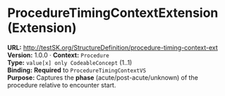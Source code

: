 

# ProcedureTimingContextExtension (Extension)

**URL:** http://testSK.org/StructureDefinition/procedure-timing-context-ext  
**Version:** 1.0.0 · **Context:** `Procedure`  
**Type:** `value[x] only CodeableConcept` (1..1)  
**Binding:** **Required** to `ProcedureTimingContextVS`  
**Purpose:** Captures the **phase** (acute/post-acute/unknown) of the procedure relative to encounter start.